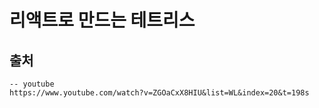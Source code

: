 # 리액트로 만드는 테트리스

## 출처

```
-- youtube
https://www.youtube.com/watch?v=ZGOaCxX8HIU&list=WL&index=20&t=198s
```
